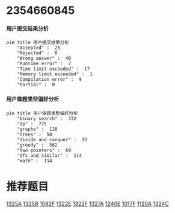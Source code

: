 # 2354660845

<!-- tabs:start -->



#### **用户提交结果分析**

```mermaid
pie title 用户提交结果分析
    "Accepted" :  25
    "Rejected" :  0
    "Wrong answer" :  40
    "Runtime error" :  7
    "Time limit exceeded" :  17
    "Memory limit exceeded" :  1
    "Compilation error" :  9
    "Partial" :  0
```

#### **用户做题类型偏好分析**

```mermaid
pie title 用户做题类型偏好分析
    "binary search" :  332
    "dp" :  775
    "graphs" :  128
    "trees" :  50
    "divide and conquer" :  13
    "greedy" :  562
    "two pointers" :  69
    "dfs and similar" :  114
    "math" :  114
```



<!-- tabs:end -->
# 推荐题目
[1325A](https://codeforces.com/contest/1325/problem/A)
[1325B](https://codeforces.com/contest/1325/problem/B)
[1082F](https://codeforces.com/contest/1082/problem/F)
[1322E](https://codeforces.com/contest/1322/problem/E)
[1322F](https://codeforces.com/contest/1322/problem/F)
[1327A](https://codeforces.com/contest/1327/problem/A)
[1240E](https://codeforces.com/contest/1240/problem/E)
[1017F](https://codeforces.com/contest/1017/problem/F)
[1120A](https://codeforces.com/contest/1120/problem/A)
[1324C](https://codeforces.com/contest/1324/problem/C)
